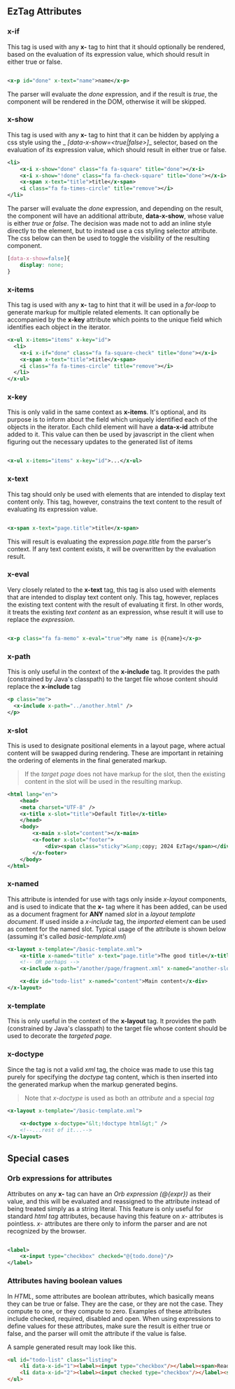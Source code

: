 ## EzTag Attributes

### x-if

This tag is used with any __x-__ tag to hint that it should optionally be rendered, based on the evaluation of its
expression value, which should
result in either true or false.

```xml

<x-p id="done" x-text="name">name</x-p>
```

The parser will evaluate the _done_ expression, and if the result is _true_, the component will be rendered in the DOM,
otherwise it will be skipped.

### x-show

This tag is used with any __x-__ tag to hint that it can be hidden by applying a css style using the _
_[data-x-show=<true|false>]__ selector, based on
the evaluation of its expression value, which should result in either true or false.

```xml
<li>
    <x-i x-show="done" class="fa fa-square" title="done"></x-i>
    <x-i x-show="!done" class="fa fa-check-square" title="done"></x-i>
    <x-span x-text="title">title</x-span>
    <i class="fa fa-times-circle" title="remove"></i>
</li>
```

The parser will evaluate the _done_ expression, and depending on the result, the component will have an additional
attribute, __data-x-show__, whose value
is either _true_ or _false_. The decision was made not to add an inline style directly to the element, but to instead
use a css styling selector attribute.
The css below can then be used to toggle the visibility of the resulting component.

```css
[data-x-show=false]{
    display: none;
}
```

### x-items

This tag is used with any __x-__ tag to hint that it will be used in a _for-loop_ to generate markup for multiple
related elements. It can optionally
be accompanied by the __x-key__ attribute which points to the unique field which identifies each object in the iterator.

```xml
<x-ul x-items="items" x-key="id">
  <li>
    <x-i x-if="done" class="fa fa-square-check" title="done"></x-i>
    <x-span x-text="title">title</x-span>
    <i class="fa fa-times-circle" title="remove"></i>
  </li>
</x-ul>
```

### x-key

This is only valid in the same context as __x-items__. It's optional, and its purpose is to inform about the field which
uniquely identified each of
the objects in the iterator. Each child element will have a __data-x-id__ attribute added to it. This value can then be
used by javascript in the
client when figuring out the necessary updates to the generated list of items

```xml

<x-ul x-items="items" x-key="id">...</x-ul>
```

### x-text

This tag should only be used with elements that are intended to display text content only. This tag, however, constrains
the text content to the result
of evaluating its expression value.

```xml

<x-span x-text="page.title">title</x-span>
```

This will result is evaluating the expression _page.title_ from the parser's context. If any text content exists, it
will be overwritten by the evaluation
result.

### x-eval

Very closely related to the __x-text__ tag, this tag is also used with elements that are intended to display text
content only. This tag, however, replaces
the existing text content with the result of evaluating it first. In other words, it treats the existing _text content_
as an expression, whse result it will
use to replace the _expression_.

```xml

<x-p class="fa fa-memo" x-eval="true">My name is @{name}</x-p>
```

### x-path

This is only useful in the context of the __x-include__ tag. It provides the path (constrained by Java's classpath) to
the target file whose content should
replace the __x-include__ tag

```xml
<p class="me">
  <x-include x-path="../another.html" />
</p>
```

### x-slot

This is used to designate positional elements in a layout page, where actual content will be swapped during rendering.
These are important in retaining the
ordering of elements in the final generated markup.

> If the _target page_ does not have markup for the slot, then the existing content in the slot will be used in the
> resulting markup.

```xml
<html lang="en">
    <head>
    <meta charset="UTF-8" />
    <x-title x-slot="title">Default Title</x-title>
    </head>
    <body>
        <x-main x-slot="content"></x-main>
        <x-footer x-slot="footer">
            <div><span class="sticky">&amp;copy; 2024 EzTag</span></div>
        </x-footer>
    </body>
</html>
```

### x-named

This attribute is intended for use with tags only inside _x-layout_ components, and is used to indicate that the __x-__
tag where it has been added, can
be used as a document fragment for __ANY__ named _slot_ in a _layout template document_. If used inside a _x-include_
tag, the _imported_ element can be
used as content for the named slot. Typical usage of the attribute is shown below (assuming it's called
_basic-template.xml_)

```xml
<x-layout x-template="/basic-template.xml">
    <x-title x-named="title" x-text="page.title">The good title</x-title>
    <!-- OR perhaps -->
    <x-include x-path="/another/page/fragment.xml" x-named="another-slot" />

    <x-div id="todo-list" x-named="content">Main content</x-div>
</x-layout>
```

### x-template

This is only useful in the context of the __x-layout__ tag. It provides the path (constrained by Java's classpath) to
the target file whose content should
be used to decorate the _targeted page_.

### x-doctype

Since the _<!DOCTYPE html>_ tag is not a valid _xml_ tag, the choice was made to use this tag purely for specifying the
_doctype_ tag content, which is then
inserted into the generated markup when the markup generated begins.

> Note that _x-doctype_ is used as both an _attribute_ and a special _tag_

```xml
<x-layout x-template="/basic-template.xml">
    
    <x-doctype x-doctype="&lt;!doctype html&gt;" />
    <!--...rest of it...-->
</x-layout>
```

## Special cases

### Orb expressions for attributes

Attributes on any __x-__ tag can have an _Orb expression (@{expr})_ as their value, and this will be evaluated and
reassigned to the attribute instead of being
treated simply as a string literal. This feature is only useful for standard _html tag_ attributes, because having this
feature on _x-_ attributes is pointless.
_x-_ attributes are there only to inform the parser and are not recognized by the browser.

```xml

<label>
    <x-input type="checkbox" checked="@{todo.done}"/>
</label>
```

### Attributes having boolean values

In _HTML_, some attributes are boolean attributes, which basically means they can be true or false. They are the case,
or they are not the case. They compute to one,
or they compute to zero. Examples of these attributes include checked, required, disabled and open. When using
expressions to define values for these attributes, make
sure the result is either true or false, and the parser will omit the attribute if the value is false.

A sample generated result may look like this.

```html
<ul id="todo-list" class="listing">
    <li data-x-id="1"><label><input type="checkbox"/></label><span>Read book</span></li>
    <li data-x-id="2"><label><input checked type="checkbox"/></label><span>Make dinner</span></li>
</ul>
```
